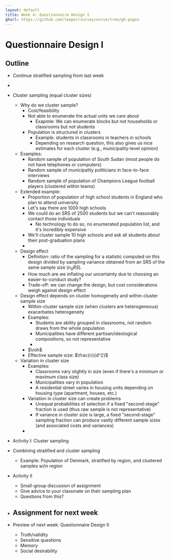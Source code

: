 ```yaml
---
layout: default
title: Week 4: Questionnaire Design I
ghurl: https://github.com/leeper/surveycourse/tree/gh-pages
---
```


# Questionnaire Design I #

## Outline ##

  - Continue stratified sampling from last week

  - 

  - Cluster sampling (equal cluster sizes)
     - Why do we cluster sample?
       - Cost/feasibility
       - Not able to enumerate the actual units we care about
         - Exapmle: We can enumerate blocks but not households or classrooms but not students
       - Population is structured in clusters
         - Example: students in classrooms in teachers in schools
         - Depending on research question, this also gives us nice estimates for each cluster (e.g., municipality-level opinion)
     - Examples:
       - Random sample of population of South Sudan (most people do not have telephones or computers)
       - Random sample of municipality politicians in face-to-face interviews
       - Random sample of population of Champions League football players (clustered within teams)
     - Extended example:
       - Proportion of population of high school students in England who plan to attend university
       - Let's say there are 1000 high schools
       - We could do an SRS of 2500 students but we can't reasonably contact those individuals
         - No technology to do so, no enumerated population list, and it's incredibly expensive
       - We'll cluster sample 10 high schools and ask all students about their post-graduation plans
       - 
     - Design effect
       - Definition: ratio of the sampling for a statistic computed on this design divided by sampling variance obtained from an SRS of the same sample size ($n_SRS$).
       - How much are we inflating our uncertainty due to choosing an easier-to-conduct study?
       - Trade-off: we can change the design, but cost considerations weigh against design effect
     - Design effect depends on cluster homogeneity and within-cluster sample size
       - Within-cluster sample size (when clusters are heterogeneous) exacerbates heterogeneity
       - Examples:
         - Students are ability grouped in classrooms, not random draws from the whole population
         - Municipalities have different partisan/ideological compositions, so not representative
         - 
       - $\roh$
       - Effective sample size: $\frac{n}{d^2}$
     - Variation in cluster size
       - Examples:
         - Classrooms vary slightly in size (even if there's a minimum or maximum class size)
         - Municipalities vary in population
         - A residential street varies in housing units depending on housing type (apartment, houses, etc.)
       - Variation in cluster size can create problems
         - Unequal probabilities of selection if a fixed "second-stage" fraction is used (thus raw sample is not representative)
         - If variance in cluster size is large, a fixed "second-stage" sampling fraction can produce vastly different sample sizes (and associated costs and variances)
       - 
  - Activity I: Cluster sampling

  - Combining stratified and cluster sampling
    - Example: Population of Denmark, stratified by region, and clustered samples w/in region
  
  - Activity II
    - Small-group discussion of assignment
    - Give advice to your classmate on their sampling plan
    - Questions from this?
  - Assignment for next week
    - 
  - Preview of next week: Questionnaire Design II
    - Truth/validity
    - Sensitive questions
    - Memory
    - Social desirability
